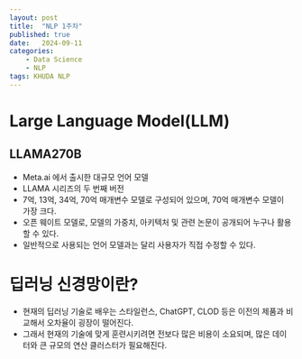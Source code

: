 ```yaml
---
layout: post
title:  "NLP 1주차"
published: true
date:   2024-09-11 
categories:
    - Data Science
    - NLP
tags: KHUDA NLP
---
```

# Large Language Model(LLM)
## LLAMA270B
- Meta.ai 에서 출시한 대규모 언어 모델
- LLAMA 시리즈의 두 번째 버전
- 7억, 13억, 34억, 70억 매개변수 모델로 구성되어 있으며, 70억 매개변수 모델이 가장 크다.
- 오픈 웨이트 모델로, 모델의 가중치, 아키텍처 및 관련 논문이 공개되어 누구나 활용할 수 있다.
- 일반적으로 사용되는 언어 모델과는 달리 사용자가 직접 수정할 수 있다.
# 딥러닝 신경망이란?
- 현재의 딥러닝 기술로 배우는 스타일런스, ChatGPT, CLOD 등은 이전의 제품과 비교해서 오차율이 굉장이 떨어진다.
- 그래서 현재의 기술에 맞게 훈련시키려면 전보다 많은 비용이 소요되며, 많은 데이터와 큰 규모의 연산 클러스터가 필요해진다.